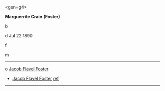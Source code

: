 <gen=g4>

<b>Marguerrite Crain</b> <b>(Foster)</b>

b 

d Jul 22 1890

f 

m 

<hr>

o [Jacob Flavel Foster](../g4/jacob_flavel_foster_1873.md)

- [Jacob Flavel Foster](../g3/jacob_flavel_foster_1900.md) [ref](https://www.findagrave.com/memorial/47678409/jacob-flavel-foster)

<hr>

